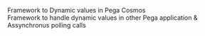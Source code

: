 Framework to Dynamic values in Pega Cosmos                                                                                                                                                                  
Framework to handle dynamic values in other Pega application & Assynchronus polling calls
